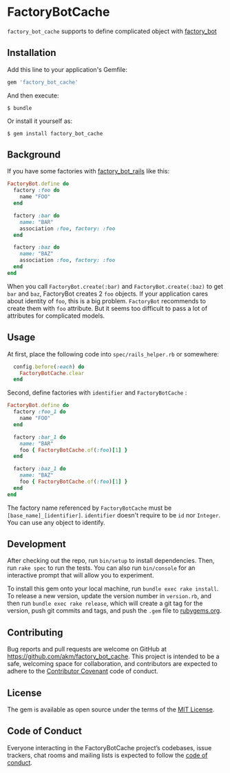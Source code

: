 # FactoryBotCache

`factory_bot_cache` supports to define complicated object with [factory_bot](https://github.com/thoughtbot/factory_bot)

## Installation

Add this line to your application's Gemfile:

```ruby
gem 'factory_bot_cache'
```

And then execute:

    $ bundle

Or install it yourself as:

    $ gem install factory_bot_cache

## Background

If you have some factories with [factory_bot_rails](https://github.com/thoughtbot/factory_bot_rails) like this:

```ruby
FactoryBot.define do
  factory :foo do
    name "FOO"
  end

  factory :bar do
    name: "BAR"
    association :foo, factory: :foo
  end

  factory :baz do
    name: "BAZ"
    association :foo, factory: :foo
  end
end
```

When you call `FactoryBot.create(:bar)` and `FactoryBot.create(:baz)` to get `bar` and `baz`, FactoryBot creates 2 `foo` objects.
If your application cares about identity of `foo`, this is a big problem. `FactoryBot` recommends to create them with `foo` attribute.
But it seems too difficult to pass a lot of attributes for complicated models.

## Usage

At first, place the following code into `spec/rails_helper.rb` or somewhere:

```ruby
  config.before(:each) do
    FactoryBotCache.clear
  end
```

Second, define factories with `identifier` and `FactoryBotCache` :

```ruby
FactoryBot.define do
  factory :foo_1 do
    name "FOO"
  end

  factory :bar_1 do
    name: "BAR"
    foo { FactoryBotCache.of(:foo)[1] }
  end

  factory :baz_1 do
    name: "BAZ"
    foo { FactoryBotCache.of(:foo)[1] }
  end
end
```

The factory name referenced by `FactoryBotCache` must be `[base_name]_[identifier]`.
`identifier` doesn't require to be `id` nor `Integer`. You can use any object to identify.


## Development

After checking out the repo, run `bin/setup` to install dependencies. Then, run `rake spec` to run the tests. You can also run `bin/console` for an interactive prompt that will allow you to experiment.

To install this gem onto your local machine, run `bundle exec rake install`. To release a new version, update the version number in `version.rb`, and then run `bundle exec rake release`, which will create a git tag for the version, push git commits and tags, and push the `.gem` file to [rubygems.org](https://rubygems.org).

## Contributing

Bug reports and pull requests are welcome on GitHub at https://github.com/akm/factory_bot_cache. This project is intended to be a safe, welcoming space for collaboration, and contributors are expected to adhere to the [Contributor Covenant](http://contributor-covenant.org) code of conduct.

## License

The gem is available as open source under the terms of the [MIT License](https://opensource.org/licenses/MIT).

## Code of Conduct

Everyone interacting in the FactoryBotCache project’s codebases, issue trackers, chat rooms and mailing lists is expected to follow the [code of conduct](https://github.com/akm/factory_bot_cache/blob/master/CODE_OF_CONDUCT.md).
